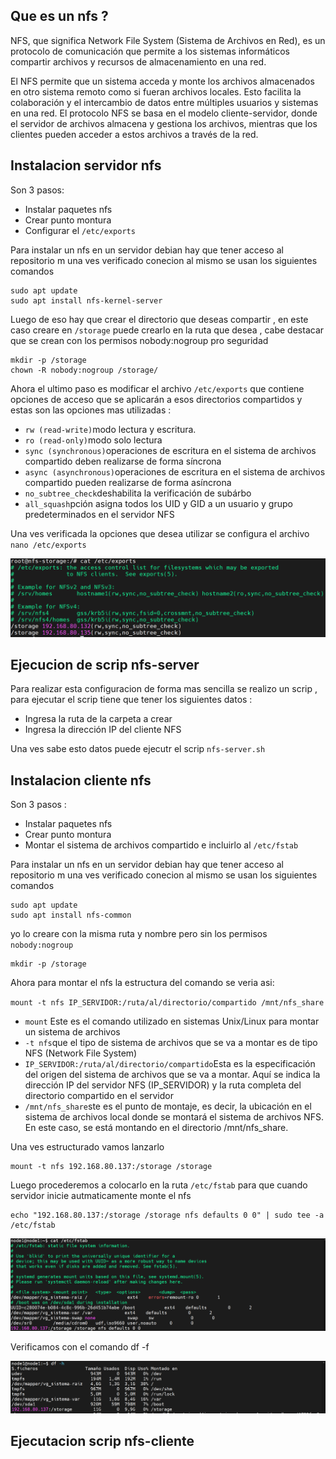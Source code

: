 ## Que es un nfs ?

NFS, que significa Network File System (Sistema de Archivos en Red), es un protocolo de comunicación que permite a los sistemas informáticos compartir archivos y recursos de almacenamiento en una red.

El NFS permite que un sistema acceda y monte los archivos almacenados en otro sistema remoto como si fueran archivos locales. Esto facilita la colaboración y el intercambio de datos entre múltiples usuarios y sistemas en una red. El protocolo NFS se basa en el modelo cliente-servidor, donde el servidor de archivos almacena y gestiona los archivos, mientras que los clientes pueden acceder a estos archivos a través de la red.

## Instalacion servidor nfs 

Son 3 pasos:

- Instalar paquetes nfs
- Crear punto montura
- Configurar el  `/etc/exports`

Para instalar un nfs en un servidor debian hay que tener acceso al repositorio m una ves verificado conecion al mismo se usan los siguientes comandos 

```
sudo apt update
sudo apt install nfs-kernel-server
```
Luego de eso hay que crear el directorio que deseas compartir , en este caso creare en `/storage` puede crearlo en la ruta que desea , cabe destacar que se crean con los permisos nobody:nogroup pro seguridad

```
mkdir -p /storage
chown -R nobody:nogroup /storage/ 
```
Ahora el ultimo paso es modificar el archivo `/etc/exports` que  contiene opciones de acceso que se aplicarán a esos directorios compartidos y estas son las opciones mas utilizadas :

- `rw (read-write)`modo lectura y escritura.
- `ro (read-only)`modo solo lectura
- `sync (synchronous)`operaciones de escritura en el sistema de archivos compartido deben realizarse de forma síncrona
- `async (asynchronous)`operaciones de escritura en el sistema de archivos compartido pueden realizarse de forma asíncrona
- `no_subtree_check`deshabilita la verificación de subárbo
- `all_squash`pción asigna todos los UID y GID a un usuario y grupo predeterminados en el servidor NFS

Una ves verificada la opciones que desea utilizar se configura el archivo `nano /etc/exports` 
  
![Diagrama](https://github.com/Andherson333333/Linux/blob/main/Creacion%20NFS%20cliente%20servidor/imagenes/nfs-1.png)

## Ejecucion de scrip nfs-server

Para realizar esta configuracion de forma mas sencilla se realizo un scrip , para ejecutar el scrip tiene que tener los siguientes datos :

- Ingresa la ruta de la carpeta a crear
- Ingresa la dirección IP del cliente NFS

Una ves sabe esto datos puede ejecutr el scrip `nfs-server.sh`


## Instalacion cliente nfs

Son 3 pasos :

- Instalar paquetes nfs
- Crear punto montura
- Montar el sistema de archivos compartido e incluirlo al `/etc/fstab`

Para instalar un nfs en un servidor debian hay que tener acceso al repositorio m una ves verificado conecion al mismo se usan los siguientes comandos 

```
sudo apt update
sudo apt install nfs-common
```
yo lo creare con la misma ruta y nombre pero sin los permisos `nobody:nogroup` 

```
mkdir -p /storage
```

Ahora para montar el nfs la estructura del comando se veria asi:

`mount -t nfs IP_SERVIDOR:/ruta/al/directorio/compartido /mnt/nfs_share`

- `mount` Este es el comando utilizado en sistemas Unix/Linux para montar un sistema de archivos
- `-t nfs`que el tipo de sistema de archivos que se va a montar es de tipo NFS (Network File System)
- `IP_SERVIDOR:/ruta/al/directorio/compartido`Esta es la especificación del origen del sistema de archivos que se va a montar. Aquí se indica la dirección IP del servidor NFS (IP_SERVIDOR) y la ruta completa del directorio compartido en el servidor
- `/mnt/nfs_share`ste es el punto de montaje, es decir, la ubicación en el sistema de archivos local donde se montará el sistema de archivos NFS. En este caso, se está montando en el directorio /mnt/nfs_share.

Una ves estructurado vamos lanzarlo 

```
mount -t nfs 192.168.80.137:/storage /storage
```

Luego procederemos a colocarlo en la ruta `/etc/fstab` para que cuando servidor inicie autmaticamente monte el nfs 

```
echo "192.168.80.137:/storage /storage nfs defaults 0 0" | sudo tee -a /etc/fstab
```

![Diagrama](https://github.com/Andherson333333/Linux/blob/main/Creacion%20NFS%20cliente%20servidor/imagenes/nfs-2.png)

Verificamos con el comando df -f 

![Diagrama](https://github.com/Andherson333333/Linux/blob/main/Creacion%20NFS%20cliente%20servidor/imagenes/nfs-3.png)

## Ejecutacion scrip nfs-cliente






